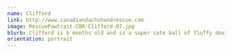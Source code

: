 ```yaml
---
name: Clifford
link: http://www.canadiandachshundrescue.com
image: RescuePawtrait-CDR-Clifford-07.jpg
blurb: Clifford is 6 months old and is a super cute ball of fluffy doxie.
orientation: portrait
---
```

